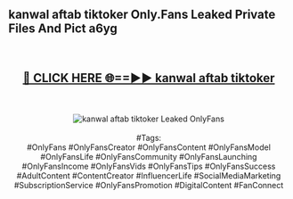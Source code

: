 <h2>kanwal aftab tiktoker Only.Fans Leaked Private Files And Pict a6yg</h2>
<br>
<div align="center">
<h2><a href="https://mediafiles.top/kanwal_aftab_tiktoker" rel="nofollow">🔴 CLICK HERE 🌐==►► kanwal aftab tiktoker</a></h2>
<br>
<br>
<a href="https://mediafiles.top/kanwal_aftab_tiktoker" rel="nofollow" data-target="animated-image.originalLink"><img src="https://i.ibb.co.com/WyWwxjT/player-gif2.gif" alt="kanwal aftab tiktoker Leaked OnlyFans" style="max-width: 100%; display: inline-block;" data-target="animated-image.originalImage"></a>
<br><br>
#Tags:
<br>
#OnlyFans #OnlyFansCreator #OnlyFansContent #OnlyFansModel #OnlyFansLife #OnlyFansCommunity #OnlyFansLaunching #OnlyFansIncome #OnlyFansVids #OnlyFansTips #OnlyFansSuccess #AdultContent #ContentCreator #InfluencerLife #SocialMediaMarketing #SubscriptionService #OnlyFansPromotion #DigitalContent #FanConnect
</div>
<br>